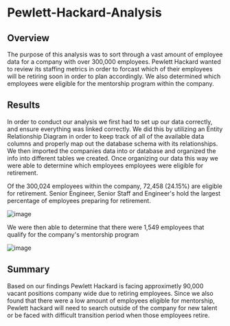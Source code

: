 # Pewlett-Hackard-Analysis

## Overview



The purpose of this analysis was to sort through a vast amount of employee data for a company with over 300,000 employees. Pewlett Hackard wanted to review its staffing metrics in order to forcast which of their employees will be retiring soon in order to plan accordingly. We also determined which employees were eligible for the mentorship program within the company. 


## Results
In order to conduct our analysis we first had to set up our data correctly, and ensure everything was linked correctly. We did this by utilizing an Entity Relationship Diagram in order to keep track of all of the available data columns and properly map out the database schema with its relationships. We then imported the companies data into or database and organized the info into different tables we created. Once organizing our data this way we were able to determine which employees employees were eligible for retirement. 

Of the 300,024 employees within the company, 72,458 (24.15%) are eligible for retirement. Senior Engineer, Senior Staff and Engineer's hold the largest percentage of employees  preparing for retirement.

![image](https://user-images.githubusercontent.com/106290364/178855371-b16528f3-2e05-4542-8423-5acd370e2fbf.png)

We were then able to determine that there were 1,549 employees that qualify for the company's mentorship program

![image](https://user-images.githubusercontent.com/106290364/178855587-31fd180b-f5c5-43e2-9a84-4750b4686550.png)

## Summary
Based on our findings  Pewlett Hackard is facing approximetly 90,000 vacant positions company wide due to retiring employees. Since we also found that there were a low amount of employees eligible for mentorship, Pewlett hackard will need to search outside of the company for new talent or be faced with difficult transition period when those employees retire. 

